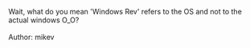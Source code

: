 Wait, what do you mean 'Windows Rev' refers to the OS and not to the actual windows O_O?
\
\
Author: mikev

